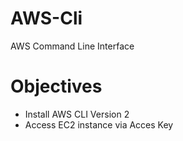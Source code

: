 # AWS-Cli
AWS Command Line Interface

# Objectives
- Install AWS CLI Version 2
- Access EC2 instance via Acces Key
